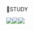 📜STUDY


<img src="https://img.shields.io/badge/REACT-61DAFB?style=flat-square&logo=CSS3&logoColor=white"/><img src="https://img.shields.io/badge/CSS3-1572B6?style=flat-square&logo=CSS3&logoColor=white"/><img src="https://img.shields.io/badge/JavaScript-F7DF1E?style=flat-square&logo=CSS3&logoColor=white"/>

